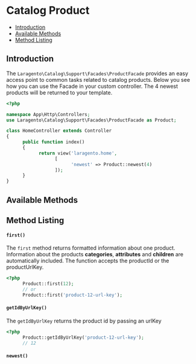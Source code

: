 # Catalog Product

- [Introduction](#introduction)
- [Available Methods](#available-methods)
- [Method Listing](#method-listing)

<a name="introduction"></a>
## Introduction
The `Laragento\Catalog\Support\Facades\ProductFacade` provides an easy access point to common tasks related 
to catalog products. Below you see how you can use the Facade in your custom controller. The 4 newest 
products will be returned to your template.

```php
<?php

namespace App\Http\Controllers;
use Laragento\Catalog\Support\Facades\ProductFacade as Product;

class HomeController extends Controller
{
      public function index()
      {
            return view('laragento.home',
                  [
                        'newest' => Product::newest(4)
                  ]);
      }
}
```

<a name="available-methods"></a>
## Available Methods

<a name="method-listing"></a>
## Method Listing

<a name="method-first"></a>
#### `first()`

The `first` method returns formatted information about one product. Information about the 
products **categories**, **attributes** and **children** are automatically included.
The function accepts the productId or the productUrlKey.

```php
<?php 
      Product::first(12);
      // or
      Product::first('product-12-url-key');
```

<a name="method-getIdByUrlKey"></a>
#### `getIdByUrlKey()`

The `getIdByUrlKey` returns the product id by passing an urlKey
```php
<?php 
      Product::getIdByUrlKey('product-12-url-key');
      // 12
```

<a name="method-newest"></a>
#### `newest()`














